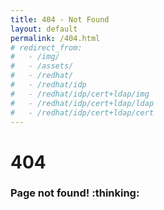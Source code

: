 ```yaml
---
title: 404 - Not Found
layout: default
permalink: /404.html
# redirect_from:
#   - /img/
#   - /assets/
#   - /redhat/
#   - /redhat/idp
#   - /redhat/idp/cert+ldap/img
#   - /redhat/idp/cert+ldap/ldap
#   - /redhat/idp/cert+ldap/cert
---
```

# 404
<h3>Page not found! :thinking:</h3>
